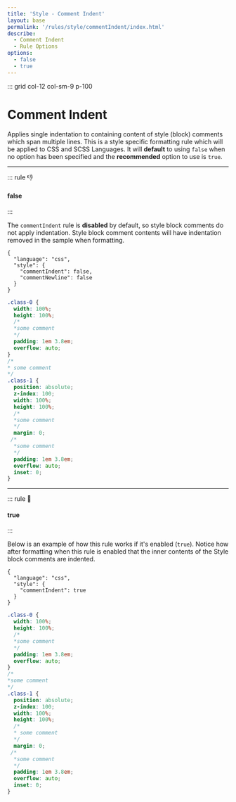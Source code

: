 ```yaml
---
title: 'Style - Comment Indent'
layout: base
permalink: '/rules/style/commentIndent/index.html'
describe:
  - Comment Indent
  - Rule Options
options:
  - false
  - true
---
```


::: grid col-12 col-sm-9 p-100

# Comment Indent

Applies single indentation to containing content of style (block) comments which span multiple lines. This is a style specific formatting rule which will be applied to CSS and SCSS Languages. It will **default** to using `false` when no option has been specified and the **recommended** option to use is `true`.

---

::: rule 👎

#### false

:::

The `commentIndent` rule is **disabled** by default, so style block comments do not apply indentation. Style block comment contents will have indentation removed in the sample when formatting.

<!-- RULES ARE REQUIRED -->

```json:rules
{
  "language": "css",
  "style": {
    "commentIndent": false,
    "commentNewline": false
  }
}
```

<!-- prettier-ignore -->
```css
.class-0 {
  width: 100%;
  height: 100%;
  /*
  *some comment
  */
  padding: 1em 3.8em;
  overflow: auto;
}
/*
* some comment
*/
.class-1 {
  position: absolute;
  z-index: 100;
  width: 100%;
  height: 100%;
  /*
  *some comment
  */
  margin: 0;
 /*
  *some comment
  */
  padding: 1em 3.8em;
  overflow: auto;
  inset: 0;
}
```

---

::: rule 🙌

#### true

:::

Below is an example of how this rule works if it's enabled (`true`). Notice how after formatting when this rule is enabled that the inner contents of the Style block comments are indented.

```json:rules
{
  "language": "css",
  "style": {
    "commentIndent": true
  }
}
```

<!-- prettier-ignore -->
```css
.class-0 {
  width: 100%;
  height: 100%;
  /*
  *some comment
  */
  padding: 1em 3.8em;
  overflow: auto;
}
/*
*some comment
*/
.class-1 {
  position: absolute;
  z-index: 100;
  width: 100%;
  height: 100%;
  /*
  * some comment
  */
  margin: 0;
 /*
  *some comment
  */
  padding: 1em 3.8em;
  overflow: auto;
  inset: 0;
}
```
